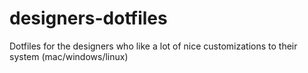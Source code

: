 # designers-dotfiles
Dotfiles for the designers who like a lot of nice customizations to their system (mac/windows/linux)
